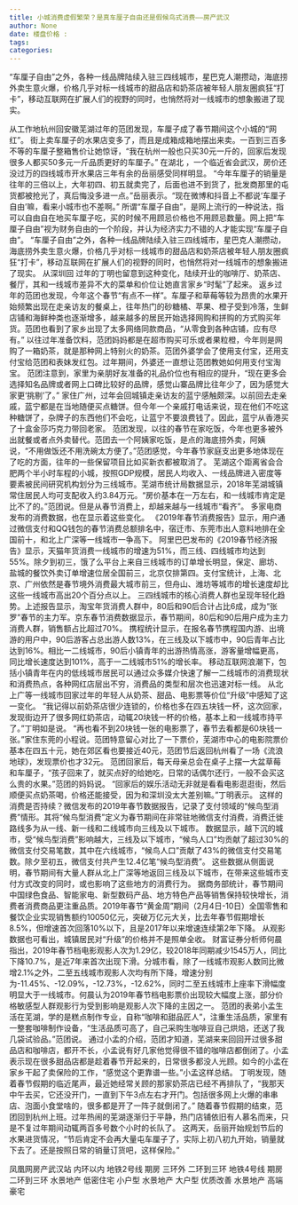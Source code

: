 ```yaml
---
title: 小城消费虚假繁荣？是真车厘子自由还是假候鸟式消费——房产武汉
author: None
date: 楼盘价格 : 
tags: 
categories: 
---
```

“车厘子自由”之外，各种一线品牌陆续入驻三四线城市，星巴克人潮攒动，海底捞外卖生意火爆，价格几乎对标一线城市的甜品店和奶茶店被年轻人朋友圈疯狂“打卡”，移动互联网在扩展人们的视野的同时，也悄然将对一线城市的想象搬进了现实。
<!-- more -->
从工作地杭州回安徽芜湖过年的范团发现，车厘子成了春节期间这个小城的“网红”。
街上卖车厘子的水果店变多了，而且是成箱成箱地摆出来卖。一百到三百多不等的车厘子整箱售价让她惊讶，“我在杭州一般也只买30元一斤的，回家后发现很多人都买50多元一斤品质更好的车厘子。”
在湖北
，一个临近省会武汉，房价还没过万的四线城市开水果店三年有余的岳丽感受同样明显。
“今年车厘子的销量是往年的三倍以上，大年初四、初五就卖完了，后面也进不到货了，批发商那里的屯货都被抢光了，真后悔没多进一点。”岳丽表示。“现在微博和抖音上不都说‘车厘子自由’嘛，看来小城市也不差啊。”
所谓“车厘子自由”，是网上流行的一种说法，指可以自由自在地买车厘子吃，买的时候不用顾忌价格也不用顾忌数量。网上把“车厘子自由”视为财务自由的一个阶段，并认为经济实力不错的人才能实现“车厘子自由”。
“车厘子自由”之外，各种一线品牌陆续入驻三四线城市，星巴克人潮攒动，海底捞外卖生意火爆，价格几乎对标一线城市的甜品店和奶茶店被年轻人朋友圈疯狂“打卡”，移动互联网在扩展人们的视野的同时，也悄然将对一线城市的想象搬进了现实。
从深圳回
过年的丁明也留意到这种变化，陆续开业的咖啡厅、奶茶店、餐厅，其和一线城市差异不大的菜单和价位让她直言家乡“时髦”了起来。
返乡过年的范团也发现，今年这个春节“有点不一样”。车厘子和草莓等较为昂贵的水果开始频繁出现在走亲访友的餐桌上，往年热门的砂糖橘、苹果、橙子受到冷落，生鲜店铺和海鲜种类也逐渐增多，越来越多的居民开始选择网购和拼购的方式购买年货。范团也看到了家乡出现了太多网络同款商品，“从零食到各种店铺，应有尽有。”
以往过年准备饮料，范团妈妈都是在超市购买可乐或者果粒橙，今年则是网购了一箱奶茶，就是那种网上特别火的奶茶。范团外婆学会了使用支付宝，还用支付宝给范团和表妹发红包。过年期间，外婆还一直想让范团教她如何用支付宝淘宝。
范团注意到，家里为亲朋好友准备的礼品价位也有相应的提升，“现在更多会选择知名品牌或者网上口碑比较好的品牌，感觉山寨品牌比往年少了，因为感觉大家更‘挑剔’了。”
家住广州，过年会回城镇走亲访友的蓝宁感触颇深。以前回去走亲戚，蓝宁都是在当地随便买点糖饼。但今年一个亲戚打电话来说，现在他们不吃这种糖饼了，杂牌子的东西他们不会吃，让蓝宁不要浪费钱了。因此，蓝宁从香港买了十盒金莎巧克力带回老家。
范团发现，以往的春节在家吃饭，今年也更多被外出就餐或者点外卖替代。范团去一个阿姨家吃饭，是点的海底捞外卖，阿姨说，“不用做饭还不用洗碗太方便了。”范团感觉，今年春节家庭支出更多地体现在了吃的方面，往年的一些保留项目比如买新衣都被取消了。
芜湖这个距离省会合肥两个半小时车程的小城，按照GDP规模，居民人均收入、一线品牌进入密度等要素被民间研究机构划分为三线城市。芜湖市统计局数据显示，2018年芜湖城镇常住居民人均可支配收入约3.84万元。“房价基本在一万左右，和一线城市肯定是比不了的。”范团说。但是从春节消费上，却越来越与一线城市“看齐”。
多家电商发布的消费数据，也在显示着这些变化。
《2019年春节消费报告》显示，用户通过微信支付和QQ钱包的春节消费总额排名中，宿迁市、东莞市出人意料地排在全国前十，和北上广深等一线城市一争高下。
阿里巴巴发布的《2019春节经济报告》显示，天猫年货消费一线城市的增速为51%，而三线、四线城市均达到55%。除夕到初三，饿了么平台上来自三线城市的订单增长明显，保定、廊坊、盐城的餐饮外卖订单增速位居全国前三，北京仅排第四。支付宝统计，上海、北京、广州依然是春节境外消费最大城市前三，但舟山、潍坊等城市的增长速度却比这些一线城市高出20个百分点以上。
三四线城市的核心消费人群也呈现年轻化趋势。上述报告显示，淘宝年货消费人群中，80后和90后合计占比6成，成为“张罗”春节的主力军。京东春节消费数据显示，春节期间，80后和90后用户成为主力消费人群，销售额占比超过70%。
携程统计显示，在报名春节携程国内游、出境游的用户中，90后游客占总出游人数13%，在三线及以下城市中，90后青年占比达到16%。相比一二线城市，90后小镇青年的出游热情高涨，游客量增幅更高，同比增长速度达到101%，高于一二线城市51%的增长率。
移动互联网浪潮下，包括小镇青年在内的低线城市居民可以通过众多媒介快速了解一二线城市的消费现状和消费热点，各种网红店层出不穷，消费品的类型和层次也迅速对标一线。
从北上广等一线城市回家过年的年轻人从奶茶、甜品、电影票等价位“升级”中感知了这一变化。
“我记得以前奶茶店很少连锁的，价格也多在四五块钱一杯，这次回家，发现街边开了很多网红奶茶店，动辄20块钱一杯的价格，基本上和一线城市持平了。”丁明如是说。
“再也看不到20块钱一张的电影票了，春节去看都是60块钱一张。”家住东莞的小程说。范团特意留心对比了一下票价，芜湖市中心的电影院票价基本在四五十元，她在郊区看也要接近40元，范团节后返回杭州看了一场《流浪地球》，发现票价也才32元。
范团回家后，每天母亲总会在桌子上摆一大盆草莓和车厘子，“孩子回来了，就买点好的给她吃，日常的话偶尔还行，一般不会买这么贵的水果。”范团的妈妈说。
“回家后的娱乐活动无非就是看看电影逛逛街，然后顺便买点奶茶喝，价格还能接受，因为和深圳没太大差别嘛。”丁明表示。
这样的消费是否持续？微信发布的2019年春节数据报告，记录了支付领域的“候鸟型消费”情形。其将“候鸟型消费”定义为春节期间在非常驻地微信支付消费，消费迁徙路线多为从一线、新一线和二线城市向三线及以下城市。
数据显示，越下沉的城市，受“候鸟型消费”影响越大，三线及以下城市，“候鸟人口”均贡献了超过30%的微信支付交易笔数，其中在六线城市，“候鸟人口”贡献了43%的微信支付交易笔数。除夕至初五，微信支付共产生12.4亿笔“候鸟型消费”。
这些数据从侧面说明，春节期间有大量人群从北上广深等地返回三线及以下城市，在带来这些城市支付方式改变的同时，或也影响了这些地方的消费行为。
据商务部统计，春节期间中国绿色食品、智能家电、新型数码产品、地方特色产品等销售保持较快增长，消费者消费商品更注重品质。2019年春节“黄金周”期间（2月4日-10日）全国零售和餐饮企业实现销售额约10050亿元，突破万亿元大关，比去年春节假期增长8.5%，但增速首次回落10%以下，且是2017年以来增速连续第2年下降。
从观影数据也可看出，城镇居民对“升级”的价格并不是照单全收。
财富证券分析师何晨指出，2019年春节档电影观影人次为1.29亿，较2018年同期减少1545万人，同比下降10.7%，是近7年来首次出现下滑。分城市看，除了一线城市观影人数同比微增2.1%之外，二至五线城市观影人次均有所下降，增速分别为-11.45%、-12.09%，-12.73%，-12.62%，同时二至五线城市上座率下滑幅度明显大于一线城市。何晨认为2019年春节档电影票价出现较大幅度上涨，部分价格敏感型人群观影行为受到影响是观影人次下降的主因之一。
范团的表弟小孟生活在芜湖，学的是糕点制作专业，自称“咖啡和甜品匠人”，注重生活品质，家里有一整套咖啡制作设备，“生活品质可高了，自己采购生咖啡豆自己烘焙，还送了我几袋试验品。”范团说。
通过小孟的介绍，范团才知道，芜湖来来回回开过很多甜品店和咖啡店，都开不长，小孟说有好几家他觉得很不错的咖啡店都倒闭了。小孟表示现在很多甜品店都是趁着春节开起来的，日常很多都没人光顾。如今的小孟在家乡干起了卖保险的工作，“感觉这个更靠谱一些。”小孟这样总结。
丁明发现，随着春节假期的临近尾声，最近她经常关顾的那家奶茶店已经不再排队了，“我那天中午去买，它还没开门，一直到下午3点左右才开门。包括很多网上火爆的串串店、泡面小食堂啥的，很多都是开了一阵子就倒闭了。”
随着春节假期的结束，范团回到杭州上班。过年热闹的芜湖逐渐归于平静，热门店铺依旧有人慕名而来，只是不复过年期间动辄两百多号数个小时的长队了。
这两天，岳丽开始规划节后的水果进货情况，“节后肯定不会再大量屯车厘子了，实际上初八初九开始，销量就下去了。还是按照日常的销量订货吧，这样保险。”
                        
                        
                        
                        
                                        
                    
                    
                
                    
                    
                    
                
                    
                
凤凰网房产武汉站
内环以内 地铁2号线
期房 三环外
二环到三环 地铁4号线
期房 二环到三环
水景地产 低密住宅
小户型 水景地产
大户型 优质改善
水景地产 高端豪宅
	                        
	                    
	                        
	                    
